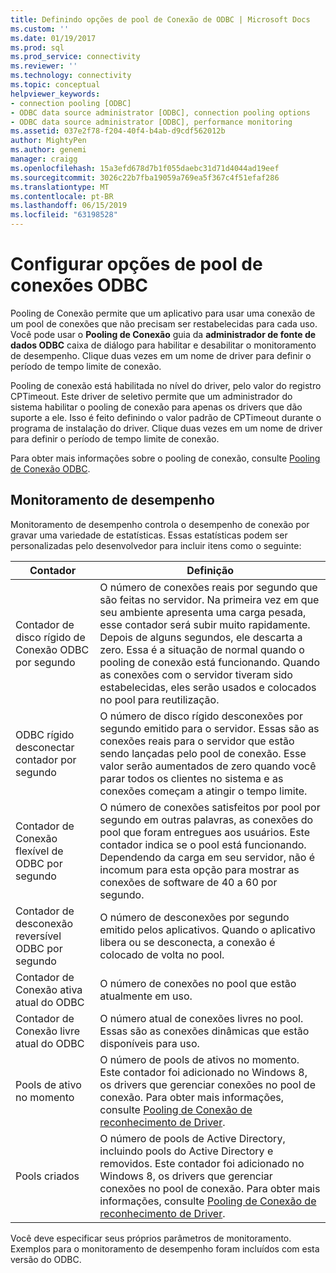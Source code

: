 ```yaml
---
title: Definindo opções de pool de Conexão de ODBC | Microsoft Docs
ms.custom: ''
ms.date: 01/19/2017
ms.prod: sql
ms.prod_service: connectivity
ms.reviewer: ''
ms.technology: connectivity
ms.topic: conceptual
helpviewer_keywords:
- connection pooling [ODBC]
- ODBC data source administrator [ODBC], connection pooling options
- ODBC data source administrator [ODBC], performance monitoring
ms.assetid: 037e2f78-f204-40f4-b4ab-d9cdf562012b
author: MightyPen
ms.author: genemi
manager: craigg
ms.openlocfilehash: 15a3efd678d7b1f055daebc31d71d4044ad19eef
ms.sourcegitcommit: 3026c22b7fba19059a769ea5f367c4f51efaf286
ms.translationtype: MT
ms.contentlocale: pt-BR
ms.lasthandoff: 06/15/2019
ms.locfileid: "63198528"
---
```

# <a name="setting-odbc-connection-pooling-options"></a>Configurar opções de pool de conexões ODBC
Pooling de Conexão permite que um aplicativo para usar uma conexão de um pool de conexões que não precisam ser restabelecidas para cada uso. Você pode usar o **Pooling de Conexão** guia da **administrador de fonte de dados ODBC** caixa de diálogo para habilitar e desabilitar o monitoramento de desempenho. Clique duas vezes em um nome de driver para definir o período de tempo limite de conexão.  
  
 Pooling de conexão está habilitada no nível do driver, pelo valor do registro CPTimeout. Este driver de seletivo permite que um administrador do sistema habilitar o pooling de conexão para apenas os drivers que dão suporte a ele. Isso é feito definindo o valor padrão de CPTimeout durante o programa de instalação do driver. Clique duas vezes em um nome de driver para definir o período de tempo limite de conexão.  
  
 Para obter mais informações sobre o pooling de conexão, consulte [Pooling de Conexão ODBC](../../odbc/reference/develop-app/driver-manager-connection-pooling.md).  
  
## <a name="performance-monitoring"></a>Monitoramento de desempenho  
 Monitoramento de desempenho controla o desempenho de conexão por gravar uma variedade de estatísticas. Essas estatísticas podem ser personalizadas pelo desenvolvedor para incluir itens como o seguinte:  
  
|Contador|Definição|  
|-------------|----------------|  
|Contador de disco rígido de Conexão ODBC por segundo|O número de conexões reais por segundo que são feitas no servidor. Na primeira vez em que seu ambiente apresenta uma carga pesada, esse contador será subir muito rapidamente. Depois de alguns segundos, ele descarta a zero. Essa é a situação de normal quando o pooling de conexão está funcionando. Quando as conexões com o servidor tiveram sido estabelecidas, eles serão usados e colocados no pool para reutilização.|  
|ODBC rígido desconectar contador por segundo|O número de disco rígido desconexões por segundo emitido para o servidor. Essas são as conexões reais para o servidor que estão sendo lançadas pelo pool de conexão. Esse valor serão aumentados de zero quando você parar todos os clientes no sistema e as conexões começam a atingir o tempo limite.|  
|Contador de Conexão flexível de ODBC por segundo|O número de conexões satisfeitos por pool por segundo em outras palavras, as conexões do pool que foram entregues aos usuários. Este contador indica se o pool está funcionando. Dependendo da carga em seu servidor, não é incomum para esta opção para mostrar as conexões de software de 40 a 60 por segundo.|  
|Contador de desconexão reversível ODBC por segundo|O número de desconexões por segundo emitido pelos aplicativos. Quando o aplicativo libera ou se desconecta, a conexão é colocado de volta no pool.|  
|Contador de Conexão ativa atual do ODBC|O número de conexões no pool que estão atualmente em uso.|  
|Contador de Conexão livre atual do ODBC|O número atual de conexões livres no pool. Essas são as conexões dinâmicas que estão disponíveis para uso.|  
|Pools de ativo no momento|O número de pools de ativos no momento. Este contador foi adicionado no Windows 8, os drivers que gerenciar conexões no pool de conexão. Para obter mais informações, consulte [Pooling de Conexão de reconhecimento de Driver](../../odbc/reference/develop-app/driver-aware-connection-pooling.md).|  
|Pools criados|O número de pools de Active Directory, incluindo pools do Active Directory e removidos. Este contador foi adicionado no Windows 8, os drivers que gerenciar conexões no pool de conexão. Para obter mais informações, consulte [Pooling de Conexão de reconhecimento de Driver](../../odbc/reference/develop-app/driver-aware-connection-pooling.md).|  
  
 Você deve especificar seus próprios parâmetros de monitoramento. Exemplos para o monitoramento de desempenho foram incluídos com esta versão do ODBC.
